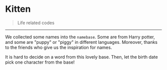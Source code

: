 # Kitten

 > Life related codes
 
---

We collected some names into the `namebase`. Some are from Harry potter, and some are "puppy" or "piggy" in different languages. Moreover, thanks to the friends who give us the inspiration for names. 

It is hard to decide on a word from this lovely base. Then, let the birth date pick one character from the base! 

